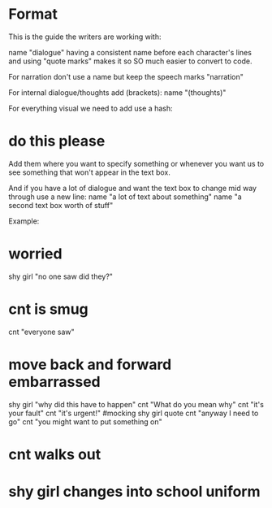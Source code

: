 # Format 

This is the guide the writers are working with:

name "dialogue"
having a consistent name before each character's lines and using "quote marks" makes it so SO much easier to convert to code.

For narration don't use a name but keep the speech marks
"narration"

For internal dialogue/thoughts add (brackets):
name "(thoughts)"

For everything visual we need to add use a hash:
# do this please

Add them where you want to specify something or whenever you want us to see something that won't appear in the text box.

And if you have a lot of dialogue and want the text box to change mid way through use a new line:
name "a lot of text about something"
name "a second text box worth of stuff"

Example:
# worried
shy girl "no one saw did they?"
# cnt is smug
cnt "everyone saw"
# move back and forward embarrassed
shy girl "why did this have to happen"
cnt "What do you mean why"
cnt "it's your fault"
cnt "it's urgent!" #mocking shy girl quote
cnt "anyway I need to go"
cnt "you might want to put something on"
# cnt walks out
# shy girl changes into school uniform